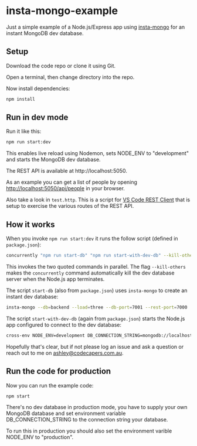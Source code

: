 # insta-mongo-example

Just a simple example of a Node.js/Express app using [insta-mongo](https://www.npmjs.com/package/insta-mongo) for an instant MongoDB dev database.

## Setup

Download the code repo or clone it using Git.

Open a terminal, then change directory into the repo.

Now install dependencies:

```bash
npm install
```

## Run in dev mode

Run it like this:

```bash
npm run start:dev
```

This enables live reload using Nodemon, sets NODE_ENV to "development" and starts the MongoDB dev database.

The REST API is available at http://localhost:5050.

As an example you can get a list of people by opening [http://localhost:5050/api/people](http://localhost:5050/api/people) in your browser.

Also take a look in `test.http`. This is a script for [VS Code REST Client](https://marketplace.visualstudio.com/items?itemName=humao.rest-client) that is setup to exercise the various routes of the REST API.

## How it works

When you invoke `npm run start:dev` it runs the follow script (defined in `package.json`):

```bash
concurrently "npm run start-db" "npm run start-with-dev-db" --kill-others
```

This invokes the two quoted commands in parallel. The flag `--kill-others` makes the `concurrently` command automatically kill the dev database server when the Node.js app terminates.

The script `start-db` (also from `package.json`) uses `insta-mongo` to create an instant dev database:

```bash
insta-mongo --db=backend --load=three --db-port=7001 --rest-port=7000
```

The script `start-with-dev-db` (again from `package.json`) starts the Node.js app configured to connect to the dev database:

```bash
cross-env NODE_ENV=development DB_CONNECTION_STRING=mongodb://localhost:7001 nodemon index.js
```

Hopefully that's clear, but if not please log an issue and ask a question or reach out to me on ashley@codecapers.com.au.

## Run the code for production

Now you can run the example code:

```bash
npm start
```

There's no dev database in production mode, you have to supply your own MongoDB database and set environment variable DB_CONNECTION_STRING to the connection string your database.

To run this in production you should also set the environment varible NODE_ENV to "production".

